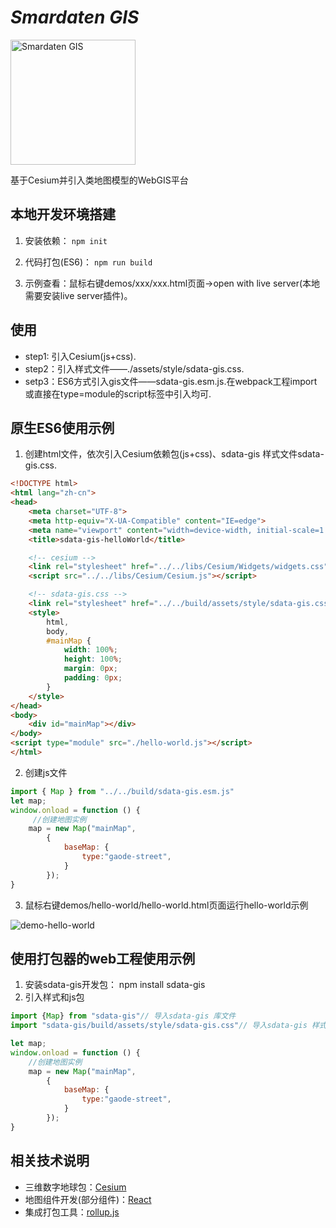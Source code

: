 # *Smardaten GIS*
<img src="https://s1.ax1x.com/2022/06/10/X6lCoF.png" alt="Smardaten GIS" width="200"/>


基于Cesium并引入类地图模型的WebGIS平台


## 本地开发环境搭建
1. 安装依赖：
    `npm init`

2. 代码打包(ES6)：
    `npm run build`

3. 示例查看：鼠标右键demos/xxx/xxx.html页面->open with live server(本地需要安装live server插件)。
   

## 使用
+ step1: 引入Cesium(js+css).
+ step2：引入样式文件——./assets/style/sdata-gis.css.
+ setp3：ES6方式引入gis文件——sdata-gis.esm.js.在webpack工程import或直接在type=module的script标签中引入均可.

## 原生ES6使用示例
1. 创建html文件，依次引入Cesium依赖包(js+css)、sdata-gis 样式文件sdata-gis.css.
``` html
<!DOCTYPE html>
<html lang="zh-cn">
<head>
    <meta charset="UTF-8">
    <meta http-equiv="X-UA-Compatible" content="IE=edge">
    <meta name="viewport" content="width=device-width, initial-scale=1.0">
    <title>sdata-gis-helloWorld</title>

    <!-- cesium -->
    <link rel="stylesheet" href="../../libs/Cesium/Widgets/widgets.css">
    <script src="../../libs/Cesium/Cesium.js"></script>

    <!-- sdata-gis.css -->
    <link rel="stylesheet" href="../../build/assets/style/sdata-gis.css">
    <style>
        html,
        body,
        #mainMap {
            width: 100%;
            height: 100%;
            margin: 0px;
            padding: 0px;
        }
    </style>
</head>
<body>
    <div id="mainMap"></div>
</body>
<script type="module" src="./hello-world.js"></script>
</html>
```

2. 创建js文件
``` js
import { Map } from "../../build/sdata-gis.esm.js"
let map;
window.onload = function () {
     //创建地图实例
    map = new Map("mainMap", 
        {
            baseMap: {
                type:"gaode-street",
            }
        });
}
``` 

3. 鼠标右键demos/hello-world/hello-world.html页面运行hello-world示例
<img src="https://s1.ax1x.com/2022/06/10/X6dzOe.png" alt="demo-hello-world">

## 使用打包器的web工程使用示例
1. 安装sdata-gis开发包： npm install sdata-gis
2. 引入样式和js包

```js
import {Map} from "sdata-gis"// 导入sdata-gis 库文件
import "sdata-gis/build/assets/style/sdata-gis.css"// 导入sdata-gis 样式文件

let map;
window.onload = function () {
    //创建地图实例
    map = new Map("mainMap", 
        {
            baseMap: {
                type:"gaode-street",
            }
        });
}
```


## 相关技术说明
+ 三维数字地球包：[Cesium](https://cesium.com/)
+ 地图组件开发(部分组件)：[React](https://zh-hans.reactjs.org/)
+ 集成打包工具：[rollup.js](https://www.rollupjs.org/guide/en/)















